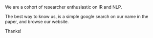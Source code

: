 We are a cohort of researcher enthusiastic on IR and NLP. 

The best way to know us, is a simple google search on our name in the paper, and browse our website. 

Thanks!

